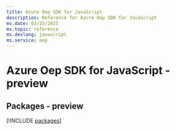 ```yaml
---
title: Azure Oep SDK for JavaScript
description: Reference for Azure Oep SDK for JavaScript
ms.date: 03/25/2025
ms.topic: reference
ms.devlang: javascript
ms.service: oep
---
```

# Azure Oep SDK for JavaScript - preview
## Packages - preview
[!INCLUDE [packages](oep-index.md)]